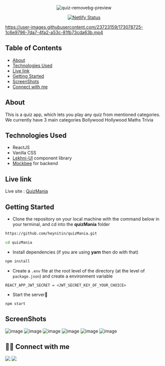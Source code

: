 <div align="center">
 
![quiz-removebg-preview](https://user-images.githubusercontent.com/23723159/173058450-35ad233c-83c9-4964-8fff-053ee5da79ad.png) 

[![Netlify Status](https://api.netlify.com/api/v1/badges/bc172842-c888-4f34-ac10-7185d739350c/deploy-status)](https://app.netlify.com/sites/quizmaniaaa/deploys)

</div>



https://user-images.githubusercontent.com/23723159/173078725-1c6e9796-7da7-4fa2-a53c-81fb73cda63b.mp4



## Table of Contents

- [About](#about)
- [Technologies Used](#technologies-used)
- [Live link](#live-link)
- [Getting Started](#getting-started)
- [ScreenShots](#screenshots)
- [Connect with me](#-connect-with-me)


## About

This is a quiz app, which lets you play any quiz from mentioned categories.
We currently have 3 main categories
Bollywood
Hollywood
Maths Trivia

 
## Technologies Used
- ReactJS
- Vanilla CSS
- [Lekhni-UI](https://github.com/HeyNitin/Lekhni-UI) component library
- [Mockbee](https://github.com/neogcamp/mockBee) for backend


## Live link
Live site : [QuizMania](https://quizmaniaaa.netlify.app/)

## Getting Started

- Clone the repository on your local machine with the command below in your terminal, and cd into the **quizMania** folder

```sh
https://github.com/heynitin/quizMania.git

cd quizMania
```

- Install dependencies (if you are using **yarn** then do with that)

```sh
npm install
```

- Create a `.env` file at the root level of the directory (at the level of `package.json`) and create a environment variable

```
REACT_APP_JWT_SECRET = <JWT_SECRET_KEY_OF_YOUR_CHOICE>
```

- Start the server🚀

```
npm start
```

## ScreenShots
![image](https://user-images.githubusercontent.com/23723159/173078164-bdbd9a56-b2cf-44ae-a80f-bd63e3896606.png)
![image](https://user-images.githubusercontent.com/23723159/173078175-8279cd3f-cb60-46d7-9a6b-8e5fe3ff517c.png)
![image](https://user-images.githubusercontent.com/23723159/173078192-3edffc23-7ca9-4c5b-97f7-b70d3713ca8b.png)
![image](https://user-images.githubusercontent.com/23723159/173078203-f0da8ef8-e960-4d72-8773-e63aefe608d8.png)
![image](https://user-images.githubusercontent.com/23723159/173078210-33bc9c6c-1171-4d45-9551-b745eb5d417e.png)
![image](https://user-images.githubusercontent.com/23723159/173078218-f3450a76-ac8d-42be-a291-eced79476bc4.png)




## 👨‍💻 Connect with me

<a href="https://twitter.com/07_Nitin_07"><img src="https://img.shields.io/badge/Twitter-1DA1F2?style=for-the-badge&logo=twitter&logoColor=white"/></a>
<a href="https://www.linkedin.com/in/heynitin/"><img src="https://img.shields.io/badge/LinkedIn-0077B5?style=for-the-badge&logo=linkedin&logoColor=white"/></a>
